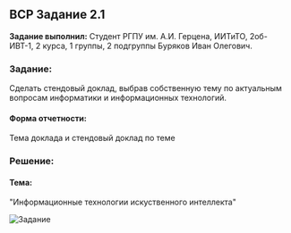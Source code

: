 ## ВСР Задание 2.1

**Задание выполнил:** Студент РГПУ им. А.И. Герцена, ИИТиТО, 2об-ИВТ-1, 2 курса, 1 группы, 2 подгруппы Буряков Иван Олегович.

### Задание: 
Сделать стендовый доклад, выбрав собственную тему по актуальным вопросам  информатики и информационных технологий.

#### Форма отчетности:

Тема доклада и стендовый доклад по теме

### Решение:

#### Тема: 

"Информационные технологии искуственного интеллекта"


![Задание](https://i.imgur.com/8VoehG9.jpg)
